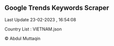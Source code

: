 

## Google Trends Keywords Scraper 
 
Last Update 23-02-2023 , 16:54:08

Country List :
VIETNAM.json



© Abdul Muttaqin 

